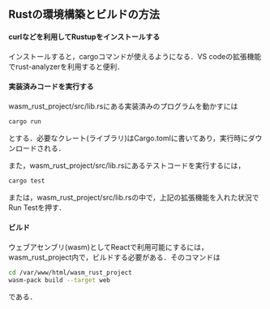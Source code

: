 ## Rustの環境構築とビルドの方法

#### curlなどを利用してRustupをインストールする
インストールすると，cargoコマンドが使えるようになる．VS codeの拡張機能でrust-analyzerを利用すると便利．

#### 実装済みコードを実行する
wasm_rust_project/src/lib.rsにある実装済みのプログラムを動かすには
```bash
cargo run
```
とする．必要なクレート(ライブラリ)はCargo.tomlに書いてあり，実行時にダウンロードされる．

また，wasm_rust_project/src/lib.rsにあるテストコードを実行するには，
```bash
cargo test
```
または，wasm_rust_project/src/lib.rsの中で，上記の拡張機能を入れた状況でRun Testを押す．

#### ビルド
ウェブアセンブリ(wasm)としてReactで利用可能にするには，wasm_rust_project内で，ビルドする必要がある．そのコマンドは
```bash
cd /var/www/html/wasm_rust_project
wasm-pack build --target web
```
である．
